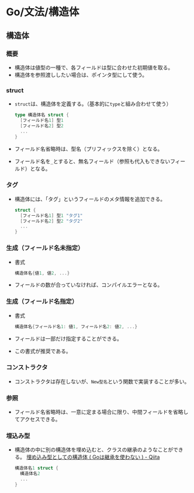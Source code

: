 # Go/文法/構造体

## 構造体

### 概要

- 構造体は値型の一種で、各フィールドは型に合わせた初期値を取る。
- 構造体を参照渡ししたい場合は、ポインタ型にして使う。

### struct

- `struct`は、構造体を定義する。（基本的に`type`と組み合わせて使う）

  ```go
  type 構造体名 struct {
    [フィールド名1] 型1
    [フィールド名2] 型2
    ...
  }
  ```

- フィールド名省略時は、型名（プリフィックスを除く）となる。
- フィールド名を`_`とすると、無名フィールド（参照も代入もできないフィールド）となる。

### タグ

- 構造体には、「タグ」というフィールドのメタ情報を追加できる。

  ```go
  struct {
    [フィールド名1] 型1 "タグ1"
    [フィールド名2] 型2 "タグ2"
    ...
  }
  ```

### 生成（フィールド名未指定）

- 書式

  ```go
  構造体名{値1, 値2, ...}
  ```

- フィールドの数が合っていなければ、コンパイルエラーとなる。

### 生成（フィールド名指定）

- 書式

  ```go
  構造体名{フィールド名1: 値1, フィールド名2: 値2, ...}
  ```

- フィールドは一部だけ指定することができる。
- この書式が推奨である。

### コンストラクタ

- コンストラクタは存在しないが、`New型名`という関数で実装することが多い。

### 参照

- フィールド名省略時は、一意に定まる場合に限り、中間フィールドを省略してアクセスできる。

### 埋込み型

- 構造体の中に別の構造体を埋め込むと、クラスの継承のようなことができる。
  [埋め込み型としての構造体 ( Goは継承を使わない ) - Qiita](https://qiita.com/keiya01/items/435890473465a9b6c470)

  ```go
  構造体名1 struct {
    構造体名2
    ...
  }
  ```
